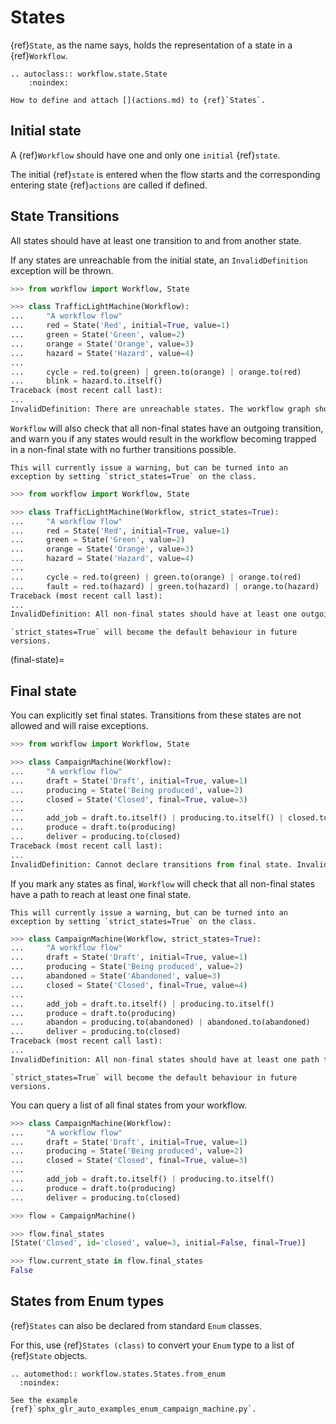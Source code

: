 
# States

{ref}`State`, as the name says, holds the representation of a state in a {ref}`Workflow`.

```{eval-rst}
.. autoclass:: workflow.state.State
    :noindex:
```

```{seealso}
How to define and attach [](actions.md) to {ref}`States`.
```


## Initial state

A {ref}`Workflow` should have one and only one `initial` {ref}`state`.


The initial {ref}`state` is entered when the flow starts and the corresponding entering
state {ref}`actions` are called if defined.

## State Transitions

All states should have at least one transition to and from another state.

If any states are unreachable from the initial state, an `InvalidDefinition` exception will be thrown.

```py
>>> from workflow import Workflow, State

>>> class TrafficLightMachine(Workflow):
...     "A workflow flow"
...     red = State('Red', initial=True, value=1)
...     green = State('Green', value=2)
...     orange = State('Orange', value=3)
...     hazard = State('Hazard', value=4)
...
...     cycle = red.to(green) | green.to(orange) | orange.to(red)
...     blink = hazard.to.itself()
Traceback (most recent call last):
...
InvalidDefinition: There are unreachable states. The workflow graph should have a single component. Disconnected states: ['hazard']
```

`Workflow` will also check that all non-final states have an outgoing transition, and warn you if any states would result in
the workflow becoming trapped in a non-final state with no further transitions possible.

```{note}
This will currently issue a warning, but can be turned into an exception by setting `strict_states=True` on the class.
```

```py
>>> from workflow import Workflow, State

>>> class TrafficLightMachine(Workflow, strict_states=True):
...     "A workflow flow"
...     red = State('Red', initial=True, value=1)
...     green = State('Green', value=2)
...     orange = State('Orange', value=3)
...     hazard = State('Hazard', value=4)
...
...     cycle = red.to(green) | green.to(orange) | orange.to(red)
...     fault = red.to(hazard) | green.to(hazard) | orange.to(hazard)
Traceback (most recent call last):
...
InvalidDefinition: All non-final states should have at least one outgoing transition. These states have no outgoing transition: ['hazard']
```

```{warning}
`strict_states=True` will become the default behaviour in future versions.
```


(final-state)=
## Final state


You can explicitly set final states.
Transitions from these states are not allowed and will raise exceptions.

```py
>>> from workflow import Workflow, State

>>> class CampaignMachine(Workflow):
...     "A workflow flow"
...     draft = State('Draft', initial=True, value=1)
...     producing = State('Being produced', value=2)
...     closed = State('Closed', final=True, value=3)
...
...     add_job = draft.to.itself() | producing.to.itself() | closed.to(producing)
...     produce = draft.to(producing)
...     deliver = producing.to(closed)
Traceback (most recent call last):
...
InvalidDefinition: Cannot declare transitions from final state. Invalid state(s): ['closed']

```

If you mark any states as final, `Workflow` will check that all non-final states have a path to reach at least one final state.

```{note}
This will currently issue a warning, but can be turned into an exception by setting `strict_states=True` on the class.
```

```py
>>> class CampaignMachine(Workflow, strict_states=True):
...     "A workflow flow"
...     draft = State('Draft', initial=True, value=1)
...     producing = State('Being produced', value=2)
...     abandoned = State('Abandoned', value=3)
...     closed = State('Closed', final=True, value=4)
...
...     add_job = draft.to.itself() | producing.to.itself()
...     produce = draft.to(producing)
...     abandon = producing.to(abandoned) | abandoned.to(abandoned)
...     deliver = producing.to(closed)
Traceback (most recent call last):
...
InvalidDefinition: All non-final states should have at least one path to a final state. These states have no path to a final state: ['abandoned']

```

```{warning}
`strict_states=True` will become the default behaviour in future versions.
```

You can query a list of all final states from your workflow.

```py
>>> class CampaignMachine(Workflow):
...     "A workflow flow"
...     draft = State('Draft', initial=True, value=1)
...     producing = State('Being produced', value=2)
...     closed = State('Closed', final=True, value=3)
...
...     add_job = draft.to.itself() | producing.to.itself()
...     produce = draft.to(producing)
...     deliver = producing.to(closed)

>>> flow = CampaignMachine()

>>> flow.final_states
[State('Closed', id='closed', value=3, initial=False, final=True)]

>>> flow.current_state in flow.final_states
False

```

## States from Enum types

{ref}`States` can also be declared from standard `Enum` classes.

For this, use {ref}`States (class)` to convert your `Enum` type to a list of {ref}`State` objects.


```{eval-rst}
.. automethod:: workflow.states.States.from_enum
  :noindex:
```

```{seealso}
See the example {ref}`sphx_glr_auto_examples_enum_campaign_machine.py`.
```

